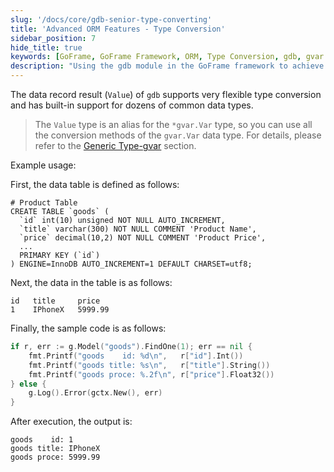```yaml
---
slug: '/docs/core/gdb-senior-type-converting'
title: 'Advanced ORM Features - Type Conversion'
sidebar_position: 7
hide_title: true
keywords: [GoFrame, GoFrame Framework, ORM, Type Conversion, gdb, gvar.Var, Database Operations, Data Structures, Product Table, Data Type Conversion]
description: "Using the gdb module in the GoFrame framework to achieve advanced ORM features, focusing on the data type conversion function of database record results. The gdb module flexibly supports multiple data type conversions and demonstrates with examples how to retrieve and process product information from database tables in Go code."
---
```


The data record result (`Value`) of `gdb` supports very flexible type conversion and has built-in support for dozens of common data types.

> The `Value` type is an alias for the `*gvar.Var` type, so you can use all the conversion methods of the `gvar.Var` data type. For details, please refer to the [Generic Type-gvar](../../../组件列表/数据结构/泛型类型-gvar/泛型类型-gvar.md) section.

Example usage:

First, the data table is defined as follows:

```
# Product Table
CREATE TABLE `goods` (
  `id` int(10) unsigned NOT NULL AUTO_INCREMENT,
  `title` varchar(300) NOT NULL COMMENT 'Product Name',
  `price` decimal(10,2) NOT NULL COMMENT 'Product Price',
  ...
  PRIMARY KEY (`id`)
) ENGINE=InnoDB AUTO_INCREMENT=1 DEFAULT CHARSET=utf8;
```

Next, the data in the table is as follows:

```
id   title     price
1    IPhoneX   5999.99
```

Finally, the sample code is as follows:

```go
if r, err := g.Model("goods").FindOne(1); err == nil {
    fmt.Printf("goods    id: %d\n",   r["id"].Int())
    fmt.Printf("goods title: %s\n",   r["title"].String())
    fmt.Printf("goods proce: %.2f\n", r["price"].Float32())
} else {
    g.Log().Error(gctx.New(), err)
}
```

After execution, the output is:

```
goods    id: 1
goods title: IPhoneX
goods proce: 5999.99
```